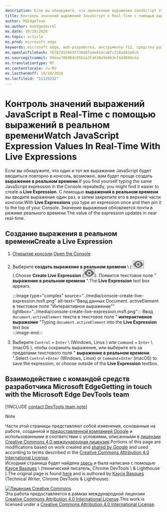 ```yaml
---
description: Если вы обнаружите, что одинаковые выражения JavaScript отображаются на консоли несколько раз, попробуйте вместо этого использовать выражения в реальном времени.
title: Контроль значений выражений JavaScript в Real-Time с помощью выражений в реальном времени
author: MSEdgeTeam
ms.author: msedgedevrel
ms.date: 10/19/2020
ms.topic: article
ms.prod: microsoft-edge
keywords: microsoft edge, веб-разработка, инструменты f12, средства разработчика
ms.openlocfilehash: f6787455863f738d0fa4e014ca8fc318ad83a9cb
ms.sourcegitcommit: 99eee78698dc95b2a3fa638a5b063ef449899cda
ms.translationtype: MT
ms.contentlocale: ru-RU
ms.lasthandoff: 10/20/2020
ms.locfileid: "11125232"
---
```

<!-- Copyright Kayce Basques 

   Licensed under the Apache License, Version 2.0 (the "License");
   you may not use this file except in compliance with the License.
   You may obtain a copy of the License at

       https://www.apache.org/licenses/LICENSE-2.0

   Unless required by applicable law or agreed to in writing, software
   distributed under the License is distributed on an "AS IS" BASIS,
   WITHOUT WARRANTIES OR CONDITIONS OF ANY KIND, either express or implied.
   See the License for the specific language governing permissions and
   limitations under the License.  -->

# <span data-ttu-id="a1f07-104">Контроль значений выражений JavaScript в Real-Time с помощью выражений в реальном времени</span><span class="sxs-lookup"><span data-stu-id="a1f07-104">Watch JavaScript Expression Values In Real-Time With Live Expressions</span></span>  

<span data-ttu-id="a1f07-105">Если вы обнаружите, что один и тот же выражение JavaScript будет вводиться повторно в консоль, возможно, вам будет проще создать **выражение в реальном времени**.</span><span class="sxs-lookup"><span data-stu-id="a1f07-105">If you find yourself typing the same JavaScript expression in the Console repeatedly, you might find it easier to create a **Live Expression**.</span></span>  <span data-ttu-id="a1f07-106">С помощью **выражений в реальном времени** вы вводите выражение один раз, а затем закрепите его в верхней части консоли.</span><span class="sxs-lookup"><span data-stu-id="a1f07-106">With **Live Expressions** you type an expression once and then pin it to the top of your Console.</span></span>  <span data-ttu-id="a1f07-107">Значение выражения обновляется почти в режиме реального времени.</span><span class="sxs-lookup"><span data-stu-id="a1f07-107">The value of the expression updates in near real-time.</span></span>  

## <span data-ttu-id="a1f07-108">Создание выражения в реальном времени</span><span class="sxs-lookup"><span data-stu-id="a1f07-108">Create a Live Expression</span></span>  

1.  <span data-ttu-id="a1f07-109">[Открытие консоли][DevToolsConsoleReferenceOpenConsole].</span><span class="sxs-lookup"><span data-stu-id="a1f07-109">[Open the Console][DevToolsConsoleReferenceOpenConsole].</span></span>  
1.  <span data-ttu-id="a1f07-110">Выберите **создать выражение в реальном времени** \ ( ![ создать выражение в реальном времени ][ImageCreateLiveExpressionIcon] ).</span><span class="sxs-lookup"><span data-stu-id="a1f07-110">Choose **Create Live Expression** \(![Create Live Expression][ImageCreateLiveExpressionIcon]\).</span></span>  <span data-ttu-id="a1f07-111">Появится текстовое поле " **выражение в реальном времени** ".</span><span class="sxs-lookup"><span data-stu-id="a1f07-111">The **Live Expression** text box appears.</span></span>  
    
    :::image type="complex" source="../media/console-create-live-expression.msft.png" alt-text="Ввод данных Document. activeElement в текстовое поле &quot;Интерактивное выражение&quot;" lightbox="../media/console-create-live-expression.msft.png":::
       <span data-ttu-id="a1f07-113">Ввод `document.activeElement` текста в текстовое поле " **интерактивное выражение** "</span><span class="sxs-lookup"><span data-stu-id="a1f07-113">Typing `document.activeElement` into the **Live Expression** text box</span></span>  
    :::image-end:::  
    
1.  <span data-ttu-id="a1f07-114">Выберите `Control` + `Enter` \ (Windows, Linux \) или `Command` + `Enter` \ (macOS \), чтобы сохранить выражение, или выберите его за пределами текстового поля " **выражение в реальном времени** ".</span><span class="sxs-lookup"><span data-stu-id="a1f07-114">Select `Control`+`Enter` \(Windows, Linux\) or `Command`+`Enter` \(macOS\) to save the expression, or choose outside of the **Live Expression** textbox.</span></span>  

## <span data-ttu-id="a1f07-115">Взаимодействие с командой средств разработчика Microsoft Edge</span><span class="sxs-lookup"><span data-stu-id="a1f07-115">Getting in touch with the Microsoft Edge DevTools team</span></span>  

[!INCLUDE [contact DevTools team note](../includes/contact-devtools-team-note.md)]  

<!-- image links -->  

[ImageCreateLiveExpressionIcon]: ../media/create-live-expression-icon.msft.png  

<!-- links -->  

[DevToolsConsoleReferenceOpenConsole]: ./reference.md#open-the-console "Открытие ссылки на консоль консоли | Документы Microsoft"  

> [!NOTE]
> <span data-ttu-id="a1f07-117">Части этой страницы представляют собой изменения, основанные на работе, созданной и [предоставленной компанией Google][GoogleSitePolicies] и использованными в соответствии с условиями, описанными в [лицензии Creative Commons 4,0 международная лицензия][CCA4IL].</span><span class="sxs-lookup"><span data-stu-id="a1f07-117">Portions of this page are modifications based on work created and [shared by Google][GoogleSitePolicies] and used according to terms described in the [Creative Commons Attribution 4.0 International License][CCA4IL].</span></span>  
> <span data-ttu-id="a1f07-118">Исходная страница будет найдена [здесь](https://developers.google.com/web/tools/chrome-devtools/console/live-expressions) и была написана с помощью [Kayce Basques][KayceBasques] \ (технический писатель, Chrome DevTools \ & Lighthouse \).</span><span class="sxs-lookup"><span data-stu-id="a1f07-118">The original page is found [here](https://developers.google.com/web/tools/chrome-devtools/console/live-expressions) and is authored by [Kayce Basques][KayceBasques] \(Technical Writer, Chrome DevTools \& Lighthouse\).</span></span>  

[![Лицензия Creative Commons][CCby4Image]][CCA4IL]  
<span data-ttu-id="a1f07-120">Эта работа предоставляется в рамках международной лицензии [Creative Commons Attribution 4.0 International License][CCA4IL].</span><span class="sxs-lookup"><span data-stu-id="a1f07-120">This work is licensed under a [Creative Commons Attribution 4.0 International License][CCA4IL].</span></span>  

[CCA4IL]: https://creativecommons.org/licenses/by/4.0  
[CCby4Image]: https://i.creativecommons.org/l/by/4.0/88x31.png  
[GoogleSitePolicies]: https://developers.google.com/terms/site-policies  
[KayceBasques]: https://developers.google.com/web/resources/contributors/kaycebasques  
